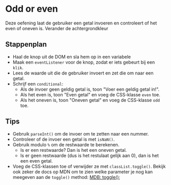# Odd or even

Deze oefening laat de gebruiker een getal invoeren en controleert of het even of oneven is. Verander de achtergrondkleur

## Stappenplan

- Haal de knop uit de DOM en sla hem op in een variabele
- Maak een `eventListener` voor de knop, zodat er iets gebeurt bij een `klik`.
- Lees de waarde uit die de gebruiker invoert en zet die om naar een getal.
- Schrijf een `conditional`:
  - Als de invoer geen geldig getal is, toon "Voer een geldig getal in!".
  - Als het even is, toon "Even getal" en voeg de CSS-klasse `even` toe.
  - Als het oneven is, toon "Oneven getal" en voeg de CSS-klasse `odd` toe.

## Tips

- Gebruik `parseInt()` om de invoer om te zetten naar een nummer.
- Controleer of de invoer een getal is met `isNaN()`.
- Gebruik modulo `%` om de restwaarde te berekenen.
  - Is er een restwaarde? Dan is het een oneven getal.
  - Is er geen restwaarde (dus is het restulaat gelijk aan 0), dan is het een even getal.
- Voeg de CSS-klassen toe of verwijder ze met `classList.toggle()`. Bekijk ook zeker de docs op MDN om te zien welke parameter je nog kan meegeven aan de `toggle()` method: [MDB: toggle()](https://developer.mozilla.org/en-US/docs/Web/API/DOMTokenList/toggle);
